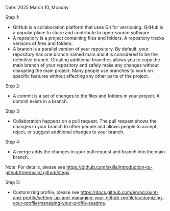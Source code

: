 Date: 2025 March 10, Monday

Step 1:
- GitHub is a collaboration platform that uses Git for versioning. GitHub is a popular place to share and contribute to open-source software.
- A repository is a project containing files and folders. A repository tracks versions of files and folders.
- A branch is a parallel version of your repository. By default, your repository has one branch named main and it is considered to be the definitive branch. Creating additional branches allows you to copy the main branch of your repository and safely make any changes without disrupting the main project. Many people use branches to work on specific features without affecting any other parts of the project.

Step 2:
- A commit is a set of changes to the files and folders in your project. A commit exists in a branch.

Step 3:
- Collaboration happens on a pull request. The pull request shows the changes in your branch to other people and allows people to accept, reject, or suggest additional changes to your branch.

Step 4:
- A merge adds the changes in your pull request and branch into the main branch.

Note: For details, please see https://github.com/skills/introduction-to-github/tree/main/.github/steps.

Step 5:
- Customizing profile, please see https://docs.github.com/en/account-and-profile/setting-up-and-managing-your-github-profile/customizing-your-profile/managing-your-profile-readme.

